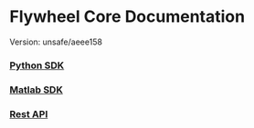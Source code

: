 # Flywheel Core Documentation
Version: unsafe/aeee158

### [Python SDK](python/)

### [Matlab SDK](matlab/)

### [Rest API](swagger/index.html)

